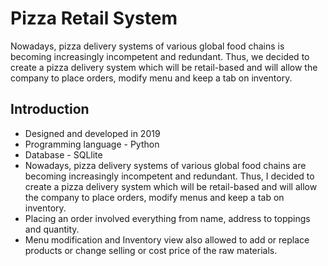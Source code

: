 # Pizza Retail System


Nowadays, pizza delivery systems of various global food chains is becoming increasingly incompetent and redundant. Thus, we decided to create a pizza delivery system which will be retail-based and will allow the company to place orders, modify menu and keep a tab on inventory.

## Introduction


- Designed and developed in 2019
- Programming language - Python
- Database - SQLlite
- Nowadays, pizza delivery systems of various global food chains are becoming increasingly incompetent and redundant. Thus, I decided to create a pizza delivery system which will be retail-based and will allow the company to place orders, modify menus and keep a tab on inventory.
- Placing an order involved everything from name, address to toppings and quantity.
- Menu modification and Inventory view also allowed to add or replace products or change selling or cost price of the raw materials.
